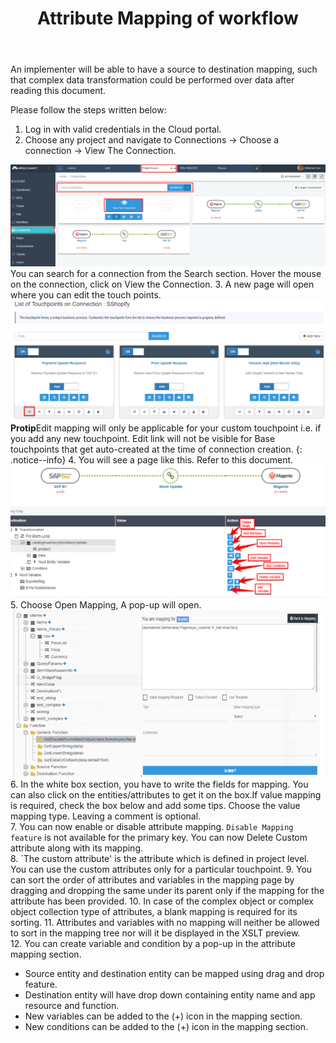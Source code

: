﻿---
title: "Attribute Mapping of workflow"
toc: true
tag: developers
category: "Workflow"
weight: 7
menus: 
    quickstartworkflow:
        icon: fa fa-link
        title: "Attribute Mapping of workflow" 
        identifier: quickstartfirstworkflow
---

An implementer will be able to have a source to destination mapping, such that complex data transformation could be performed over data after reading this document.

Please follow the steps written below:

1. Log in with valid credentials in the Cloud portal.
2. Choose any project and navigate to Connections -> Choose a connection -> View The Connection.

![Attribute-Mapping1](/staticfiles/workflow-management/media/Attribute-Mapping1.png)  
You can search for a connection from the Search section. Hover the mouse on the connection, click on View the Connection.
3. A new page will open where you can edit the touch points.  
![Attribute-Mapping2](/staticfiles/workflow-management/media/Attribute-Mapping2.png)  
**Protip**Edit mapping will only be applicable for your custom touchpoint i.e. if you add any new touchpoint. Edit link will not be visible for Base touchpoints that get auto-created at the time of connection creation.
{: .notice--info}
4. You will see a page like this. Refer to this document.  
![Attribute-Mapping3](/staticfiles/workflow-management/media/Attribute-Mapping3.png)  
5. Choose Open Mapping, A pop-up will open.  
![Attribute-Mapping4](/staticfiles/workflow-management/media/Attribute-Mapping4.png)  
6. In the white box section, you have to write the fields for mapping. You can also click on the entities/attributes to get it on the box.If value mapping is required, check the box below and add some tips.
Choose the value mapping type. Leaving a comment is optional.  
7. You can now enable or disable attribute mapping. `Disable Mapping feature` is not available for the primary key.
You can now Delete Custom attribute along with its mapping.  
8. `The custom attribute' is the attribute which is defined in project level. You can use the custom attributes only for a particular touchpoint.
9. You can sort the order of attributes and variables in the mapping page by dragging and dropping the same under its parent only if the mapping for the attribute has been provided.
10. In case of the complex object or complex object collection type of attributes, a blank mapping is required for its sorting.
11. Attributes and variables with no mapping will neither be allowed to sort in the mapping tree nor will it be displayed in the XSLT preview.  
12. You can create variable and condition by a pop-up in the attribute mapping section.
* Source entity and destination entity can be mapped using drag and drop feature. 
* Destination entity will have drop down containing entity name and app resource and function. 
* New variables can be added to the (+) icon in the mapping section. 
* New conditions can be added to the (+) icon in the mapping section.